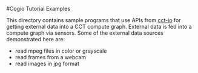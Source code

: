 #Cogio Tutorial Examples

This directory contains sample programs that use APIs from [cct-io](https://github.com/hpe-cct/cct-io) for getting external data into a CCT compute graph.  External data is fed into a compute graph via sensors. Some of the external data sources demonstrated here are:

+ read mpeg files in color or grayscale
+ read frames from a webcam
+ read images in jpg format
